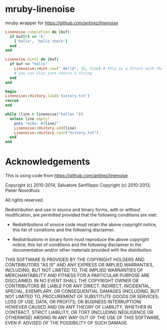 # mruby-linenoise
mruby wrapper for https://github.com/antirez/linenoise

```ruby
Linenoise.completion do |buf|
  if buf[0] == 'h'
    ['hello', 'hello there']
  end
end

Linenoise.hints do |buf|
  if buf == "hello"
    Linenoise::Hint.new(" World", 35, true) # this is a Struct with the folowing fields: message, color, bold
    # you can also just return a String
  end
end

begin
Linenoise::History.load('history.txt')
rescue
end

while (line = linenoise("hallo> "))
  unless line.empty?
    puts "echo: #{line}"
    Linenoise::History.add(line)
    Linenoise::History.save("history.txt")
  end
end
```

Acknowledgements
================

This is using code from https://github.com/antirez/linenoise

Copyright (c) 2010-2014, Salvatore Sanfilippo <antirez at gmail dot com>
Copyright (c) 2010-2013, Pieter Noordhuis <pcnoordhuis at gmail dot com>

All rights reserved.

Redistribution and use in source and binary forms, with or without
modification, are permitted provided that the following conditions are met:

* Redistributions of source code must retain the above copyright notice,
  this list of conditions and the following disclaimer.

* Redistributions in binary form must reproduce the above copyright notice,
  this list of conditions and the following disclaimer in the documentation
  and/or other materials provided with the distribution.

THIS SOFTWARE IS PROVIDED BY THE COPYRIGHT HOLDERS AND CONTRIBUTORS "AS IS" AND
ANY EXPRESS OR IMPLIED WARRANTIES, INCLUDING, BUT NOT LIMITED TO, THE IMPLIED
WARRANTIES OF MERCHANTABILITY AND FITNESS FOR A PARTICULAR PURPOSE ARE
DISCLAIMED. IN NO EVENT SHALL THE COPYRIGHT OWNER OR CONTRIBUTORS BE LIABLE FOR
ANY DIRECT, INDIRECT, INCIDENTAL, SPECIAL, EXEMPLARY, OR CONSEQUENTIAL DAMAGES
(INCLUDING, BUT NOT LIMITED TO, PROCUREMENT OF SUBSTITUTE GOODS OR SERVICES;
LOSS OF USE, DATA, OR PROFITS; OR BUSINESS INTERRUPTION) HOWEVER CAUSED AND ON
ANY THEORY OF LIABILITY, WHETHER IN CONTRACT, STRICT LIABILITY, OR TORT
(INCLUDING NEGLIGENCE OR OTHERWISE) ARISING IN ANY WAY OUT OF THE USE OF THIS
SOFTWARE, EVEN IF ADVISED OF THE POSSIBILITY OF SUCH DAMAGE.
